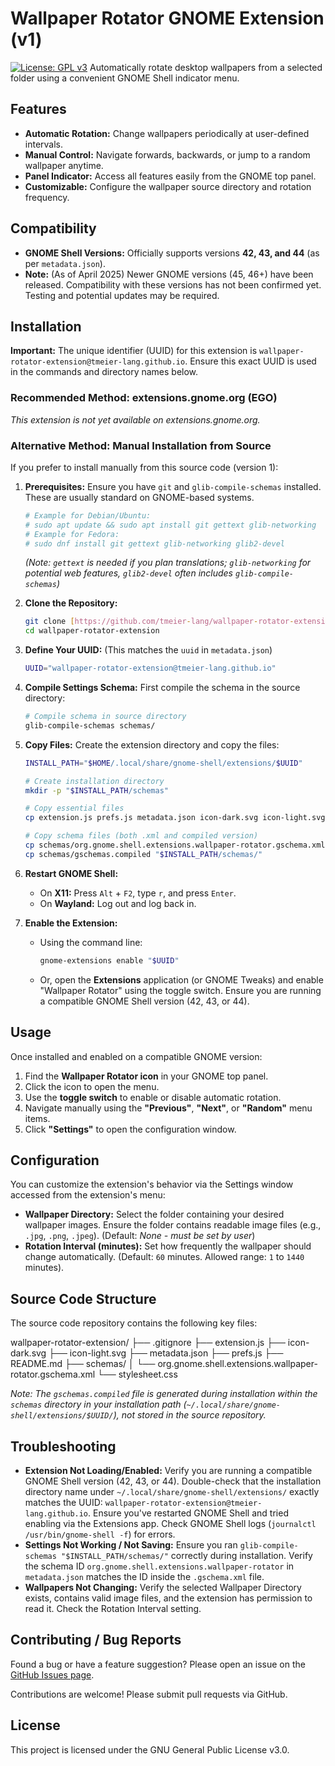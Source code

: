 # Wallpaper Rotator GNOME Extension (v1)

[![License: GPL v3](https://img.shields.io/badge/License-GPLv3-blue.svg)](https://www.gnu.org/licenses/gpl-3.0)
Automatically rotate desktop wallpapers from a selected folder using a convenient GNOME Shell indicator menu.

## Features

* **Automatic Rotation:** Change wallpapers periodically at user-defined intervals.
* **Manual Control:** Navigate forwards, backwards, or jump to a random wallpaper anytime.
* **Panel Indicator:** Access all features easily from the GNOME top panel.
* **Customizable:** Configure the wallpaper source directory and rotation frequency.

## Compatibility

* **GNOME Shell Versions:** Officially supports versions **42, 43, and 44** (as per `metadata.json`).
* **Note:** (As of April 2025) Newer GNOME versions (45, 46+) have been released. Compatibility with these versions has not been confirmed yet. Testing and potential updates may be required.

## Installation

**Important:** The unique identifier (UUID) for this extension is `wallpaper-rotator-extension@tmeier-lang.github.io`. Ensure this exact UUID is used in the commands and directory names below.

### Recommended Method: extensions.gnome.org (EGO)

*This extension is not yet available on extensions.gnome.org.*

### Alternative Method: Manual Installation from Source

If you prefer to install manually from this source code (version 1):

1.  **Prerequisites:** Ensure you have `git` and `glib-compile-schemas` installed. These are usually standard on GNOME-based systems.
    ```bash
    # Example for Debian/Ubuntu:
    # sudo apt update && sudo apt install git gettext glib-networking
    # Example for Fedora:
    # sudo dnf install git gettext glib-networking glib2-devel
    ```
    *(Note: `gettext` is needed if you plan translations; `glib-networking` for potential web features, `glib2-devel` often includes `glib-compile-schemas`)*

2.  **Clone the Repository:**
    ```bash
    git clone [https://github.com/tmeier-lang/wallpaper-rotator-extension.git](https://github.com/tmeier-lang/wallpaper-rotator-extension.git)
    cd wallpaper-rotator-extension
    ```

3.  **Define Your UUID:** (This matches the `uuid` in `metadata.json`)
    ```bash
    UUID="wallpaper-rotator-extension@tmeier-lang.github.io"
    ```

4.  **Compile Settings Schema:** First compile the schema in the source directory:
    ```bash
    # Compile schema in source directory
    glib-compile-schemas schemas/
    ```

5.  **Copy Files:** Create the extension directory and copy the files:
    ```bash
    INSTALL_PATH="$HOME/.local/share/gnome-shell/extensions/$UUID"

    # Create installation directory
    mkdir -p "$INSTALL_PATH/schemas"

    # Copy essential files
    cp extension.js prefs.js metadata.json icon-dark.svg icon-light.svg stylesheet.css "$INSTALL_PATH/"
    
    # Copy schema files (both .xml and compiled version)
    cp schemas/org.gnome.shell.extensions.wallpaper-rotator.gschema.xml "$INSTALL_PATH/schemas/"
    cp schemas/gschemas.compiled "$INSTALL_PATH/schemas/"
    ```

6.  **Restart GNOME Shell:**
    * On **X11:** Press `Alt` + `F2`, type `r`, and press `Enter`.
    * On **Wayland:** Log out and log back in.

7.  **Enable the Extension:**
    * Using the command line:
        ```bash
        gnome-extensions enable "$UUID"
        ```
    * Or, open the **Extensions** application (or GNOME Tweaks) and enable "Wallpaper Rotator" using the toggle switch. Ensure you are running a compatible GNOME Shell version (42, 43, or 44).

## Usage

Once installed and enabled on a compatible GNOME version:

1.  Find the **Wallpaper Rotator icon** in your GNOME top panel.
2.  Click the icon to open the menu.
3.  Use the **toggle switch** to enable or disable automatic rotation.
4.  Navigate manually using the **"Previous"**, **"Next"**, or **"Random"** menu items.
5.  Click **"Settings"** to open the configuration window.

## Configuration

You can customize the extension's behavior via the Settings window accessed from the extension's menu:

* **Wallpaper Directory:** Select the folder containing your desired wallpaper images. Ensure the folder contains readable image files (e.g., `.jpg`, `.png`, `.jpeg`). (Default: *None - must be set by user*)
* **Rotation Interval (minutes):** Set how frequently the wallpaper should change automatically. (Default: `60` minutes. Allowed range: `1` to `1440` minutes).

## Source Code Structure

The source code repository contains the following key files:

wallpaper-rotator-extension/
├── .gitignore
├── extension.js
├── icon-dark.svg
├── icon-light.svg
├── metadata.json
├── prefs.js
├── README.md
├── schemas/
│   └── org.gnome.shell.extensions.wallpaper-rotator.gschema.xml
└── stylesheet.css

*Note: The `gschemas.compiled` file is generated during installation within the `schemas` directory in your installation path (`~/.local/share/gnome-shell/extensions/$UUID/`), not stored in the source repository.*

## Troubleshooting

* **Extension Not Loading/Enabled:** Verify you are running a compatible GNOME Shell version (42, 43, or 44). Double-check that the installation directory name under `~/.local/share/gnome-shell/extensions/` exactly matches the UUID: `wallpaper-rotator-extension@tmeier-lang.github.io`. Ensure you've restarted GNOME Shell and tried enabling via the Extensions app. Check GNOME Shell logs (`journalctl /usr/bin/gnome-shell -f`) for errors.
* **Settings Not Working / Not Saving:** Ensure you ran `glib-compile-schemas "$INSTALL_PATH/schemas/"` correctly during installation. Verify the schema ID `org.gnome.shell.extensions.wallpaper-rotator` in `metadata.json` matches the ID inside the `.gschema.xml` file.
* **Wallpapers Not Changing:** Verify the selected Wallpaper Directory exists, contains valid image files, and the extension has permission to read it. Check the Rotation Interval setting.

## Contributing / Bug Reports

Found a bug or have a feature suggestion? Please open an issue on the [GitHub Issues page](https://github.com/tmeier-lang/wallpaper-rotator-extension/issues).

Contributions are welcome! Please submit pull requests via GitHub.

## License

This project is licensed under the GNU General Public License v3.0.